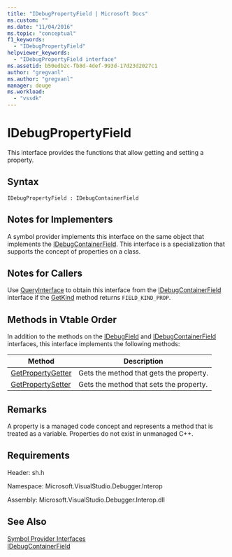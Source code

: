 ```yaml
---
title: "IDebugPropertyField | Microsoft Docs"
ms.custom: ""
ms.date: "11/04/2016"
ms.topic: "conceptual"
f1_keywords: 
  - "IDebugPropertyField"
helpviewer_keywords: 
  - "IDebugPropertyField interface"
ms.assetid: b50edb2c-fb8d-4def-993d-17d23d2027c1
author: "gregvanl"
ms.author: "gregvanl"
manager: douge
ms.workload: 
  - "vssdk"
---
```

# IDebugPropertyField
This interface provides the functions that allow getting and setting a property.  
  
## Syntax  
  
```  
IDebugPropertyField : IDebugContainerField  
```  
  
## Notes for Implementers  
 A symbol provider implements this interface on the same object that implements the [IDebugContainerField](../../../extensibility/debugger/reference/idebugcontainerfield.md). This interface is a specialization that supports the concept of properties on a class.  
  
## Notes for Callers  
 Use [QueryInterface](/cpp/atl/queryinterface) to obtain this interface from the [IDebugContainerField](../../../extensibility/debugger/reference/idebugcontainerfield.md) interface if the [GetKind](../../../extensibility/debugger/reference/idebugfield-getkind.md) method returns `FIELD_KIND_PROP`.  
  
## Methods in Vtable Order  
 In addition to the methods on the [IDebugField](../../../extensibility/debugger/reference/idebugfield.md) and [IDebugContainerField](../../../extensibility/debugger/reference/idebugcontainerfield.md) interfaces, this interface implements the following methods:  
  
|Method|Description|  
|------------|-----------------|  
|[GetPropertyGetter](../../../extensibility/debugger/reference/idebugpropertyfield-getpropertygetter.md)|Gets the method that gets the property.|  
|[GetPropertySetter](../../../extensibility/debugger/reference/idebugpropertyfield-getpropertysetter.md)|Gets the method that sets the property.|  
  
## Remarks  
 A property is a managed code concept and represents a method that is treated as a variable. Properties do not exist in unmanaged C++.  
  
## Requirements  
 Header: sh.h  
  
 Namespace: Microsoft.VisualStudio.Debugger.Interop  
  
 Assembly: Microsoft.VisualStudio.Debugger.Interop.dll  
  
## See Also  
 [Symbol Provider Interfaces](../../../extensibility/debugger/reference/symbol-provider-interfaces.md)   
 [IDebugContainerField](../../../extensibility/debugger/reference/idebugcontainerfield.md)
